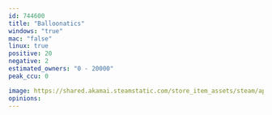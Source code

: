 ```yaml
---
id: 744600
title: "Balloonatics"
windows: "true"
mac: "false"
linux: true
positive: 20
negative: 2
estimated_owners: "0 - 20000"
peak_ccu: 0

image: https://shared.akamai.steamstatic.com/store_item_assets/steam/apps/744600/header.jpg?t=1724346914
opinions:
---
```

